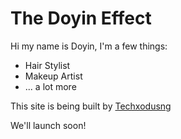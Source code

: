 # The Doyin Effect

Hi my name is Doyin, I'm a few things:
- Hair Stylist
- Makeup Artist
- ... a lot more

This site is being built by [Techxodusng](https://techxodus.com.ng)

We'll launch soon!

